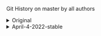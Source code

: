 Git History on master by all authors

<details>

<summary>
 Original

</summary>

Merge pull request #1564 from bgoonz/master
3e3b8baab (HEAD -> master, origin/master, origin/HEAD) by Bryan C Guner <66654881+bgoonz@users.noreply.github.com>, Sat Jan 22 2022 (2 days ago)

Merge pull request #1563 from bgoonz/preview
ec957a352 by Bryan C Guner <66654881+bgoonz@users.noreply.github.com>, Sat Jan 22 2022 (2 days ago)

arrow-functions.md: changed
11c02b629 by Stackbit Code Editor <projects@stackbit.com>, Sat Jan 22 2022 (2 days ago)
1 file changed, 485 insertions(+)

arrow-functions.md: changed
7810402c8 by Stackbit Code Editor <projects@stackbit.com>, Sat Jan 22 2022 (2 days ago)
1 file changed, 1 insertion(+), 1 deletion(-)

arrow-functions.md: changed
88007d5b6 by Stackbit Code Editor <projects@stackbit.com>, Sat Jan 22 2022 (2 days ago)
1 file changed, 1 insertion(+), 1 deletion(-)

arrow-functions.md: changed
c2c171e14 by Stackbit Code Editor <projects@stackbit.com>, Sat Jan 22 2022 (2 days ago)
1 file changed, 1 insertion(+), 1 deletion(-)

arrow_functions.md: changed
c289b78b9 by Stackbit Code Editor <projects@stackbit.com>, Sat Jan 22 2022 (2 days ago)
1 file changed, 482 deletions(-)

arrow_functions.md: changed
c50b15f4c by Stackbit Code Editor <projects@stackbit.com>, Sat Jan 22 2022 (2 days ago)
1 file changed, 33 insertions(+), 33 deletions(-)

arrow_functions.md: changed
53bfee217 by Stackbit Code Editor <projects@stackbit.com>, Sat Jan 22 2022 (2 days ago)
1 file changed, 482 insertions(+)

arrow_functions.md: changed
2ef2eeb91 by Stackbit Code Editor <projects@stackbit.com>, Sat Jan 22 2022 (2 days ago)
1 file changed, 482 deletions(-)

bigo.md: removed
b08a46211 by Stackbit Code Editor <projects@stackbit.com>, Sat Jan 22 2022 (2 days ago)
1 file changed, 99 deletions(-)

big-o.md: changed
e1c693189 by Stackbit Code Editor <projects@stackbit.com>, Sat Jan 22 2022 (2 days ago)
1 file changed, 7 insertions(+)

bigo.md: changed
74350efe3 by Stackbit Code Editor <projects@stackbit.com>, Sat Jan 22 2022 (2 days ago)
1 file changed, 7 deletions(-)

bigo.md: changed
0f1af8c67 by Stackbit Code Editor <projects@stackbit.com>, Sat Jan 22 2022 (2 days ago)
1 file changed, 1 insertion(+), 1 deletion(-)

bigo.md: changed
34dabe28f by Stackbit Code Editor <projects@stackbit.com>, Sat Jan 22 2022 (2 days ago)
1 file changed, 1 insertion(+), 1 deletion(-)

bigo.md: changed
829b8e7fa by Stackbit Code Editor <projects@stackbit.com>, Sat Jan 22 2022 (2 days ago)
1 file changed, 1 insertion(+), 1 deletion(-)

\_animations.scss: removed
9b1cccc77 by Stackbit Code Editor <projects@stackbit.com>, Sat Jan 22 2022 (2 days ago)
1 file changed, 0 insertions(+), 0 deletions(-)

main.yml: changed
95d2e3cfe by Stackbit Code Editor <projects@stackbit.com>, Sat Jan 22 2022 (2 days ago)
1 file changed, 0 insertions(+), 0 deletions(-)

Merge pull request #1562 from bgoonz/master
5da883428 by Bryan C Guner <66654881+bgoonz@users.noreply.github.com>, Sat Jan 22 2022 (2 days ago)

Create main.yml
4e1760df2 by Bryan C Guner <66654881+bgoonz@users.noreply.github.com>, Sat Jan 22 2022 (2 days ago)
1 file changed, 24 insertions(+)

Add files via upload
029dbf868 by Bryan C Guner <66654881+bgoonz@users.noreply.github.com>, Sat Jan 22 2022 (2 days ago)
16 files changed, 3468 insertions(+), 1968 deletions(-)

first-100.md: changed
2b899d31a by Stackbit Code Editor <projects@stackbit.com>, Sat Jan 22 2022 (2 days ago)
1 file changed, 12 insertions(+), 1 deletion(-)

first-100.md: changed
c43e50b20 by Stackbit Code Editor <projects@stackbit.com>, Sat Jan 22 2022 (2 days ago)
1 file changed, 11042 insertions(+)

first-100.md: added
7be93fb72 by Stackbit Code Editor <projects@stackbit.com>, Sat Jan 22 2022 (2 days ago)
1 file changed, 0 insertions(+), 0 deletions(-)

Merge pull request #1561 from bgoonz/master
ffb04efe8 by Bryan C Guner <66654881+bgoonz@users.noreply.github.com>, Sat Jan 22 2022 (2 days ago)

Merge pull request #1560 from bgoonz/preview
68d7afa15 by Bryan C Guner <66654881+bgoonz@users.noreply.github.com>, Sat Jan 22 2022 (2 days ago)

site-metadata.json: Multiple updates: _updated social_links in footer_ updated links in footer \* updated new_window in links
cb64efe0c by Bryan Guner <bryan.guner@gmail.com>, Sat Jan 22 2022 (2 days ago)
1 file changed, 17 insertions(+), 1 deletion(-)

site-metadata.json: updated style in links
02e19f657 by Bryan Guner <bryan.guner@gmail.com>, Sat Jan 22 2022 (2 days ago)
1 file changed, 1 insertion(+), 1 deletion(-)

site-metadata.json: updated url in links
681dc1538 by Bryan Guner <bryan.guner@gmail.com>, Sat Jan 22 2022 (2 days ago)
1 file changed, 1 insertion(+), 1 deletion(-)

site-metadata.json: updated label in links
e71546bfb by Bryan Guner <bryan.guner@gmail.com>, Sat Jan 22 2022 (2 days ago)
1 file changed, 1 insertion(+), 2 deletions(-)

Merge remote-tracking branch 'origin/preview' into preview
d359c6d0c by Stackbit <projects@stackbit.com>, Sat Jan 22 2022 (2 days ago)

sandbox.config.json: removed
62c064142 by Stackbit Code Editor <projects@stackbit.com>, Sat Jan 22 2022 (2 days ago)
1 file changed, 8 deletions(-)

Merge pull request #1559 from bgoonz/master
f3d773a04 by Bryan C Guner <66654881+bgoonz@users.noreply.github.com>, Sat Jan 22 2022 (2 days ago)

Merge pull request #1558 from bgoonz/preview
11c956350 by Bryan C Guner <66654881+bgoonz@users.noreply.github.com>, Sat Jan 22 2022 (2 days ago)

sandbox.config.json: removed
891f7ce02 by Stackbit Code Editor <projects@stackbit.com>, Sat Jan 22 2022 (2 days ago)
1 file changed, 8 deletions(-)

Merge pull request #1557 from bgoonz/master
8d62008a2 by Bryan C Guner <66654881+bgoonz@users.noreply.github.com>, Sat Jan 22 2022 (2 days ago)

Add files via upload
9c92457ca by Bryan C Guner <66654881+bgoonz@users.noreply.github.com>, Sat Jan 22 2022 (2 days ago)
5 files changed, 249 insertions(+), 250 deletions(-)

Merge pull request #1556 from bgoonz/master
154c6ceaa by Bryan C Guner <66654881+bgoonz@users.noreply.github.com>, Fri Jan 21 2022 (3 days ago)

Merge pull request #1555 from bgoonz/preview
3bfe81a4c by Bryan C Guner <66654881+bgoonz@users.noreply.github.com>, Fri Jan 21 2022 (3 days ago)

Merge pull request #1554 from bgoonz/master
135ea39f9 by Bryan C Guner <66654881+bgoonz@users.noreply.github.com>, Fri Jan 21 2022 (3 days ago)

Merge pull request #1553 from bgoonz/preview
950b13c48 by Bryan C Guner <66654881+bgoonz@users.noreply.github.com>, Fri Jan 21 2022 (3 days ago)

Merge pull request #1552 from bgoonz/master
8b44d806b by Bryan C Guner <66654881+bgoonz@users.noreply.github.com>, Fri Jan 21 2022 (3 days ago)

Merge pull request #1551 from bgoonz/preview
1f0ee96a3 by Bryan C Guner <66654881+bgoonz@users.noreply.github.com>, Fri Jan 21 2022 (3 days ago)

Merge pull request #1550 from bgoonz/master
b76470c76 by Bryan C Guner <66654881+bgoonz@users.noreply.github.com>, Fri Jan 21 2022 (3 days ago)

Add files via upload
804fa6a69 by Bryan C Guner <66654881+bgoonz@users.noreply.github.com>, Fri Jan 21 2022 (3 days ago)
6 files changed, 435 insertions(+), 436 deletions(-)

github-profiles.md: added
f9b9eb4f2 by Stackbit Code Editor <projects@stackbit.com>, Fri Jan 21 2022 (3 days ago)
1 file changed, 0 insertions(+), 0 deletions(-)

search.html: added
abd410776 by Stackbit Code Editor <projects@stackbit.com>, Fri Jan 21 2022 (3 days ago)
1 file changed, 0 insertions(+), 0 deletions(-)

links.md: added
a474260ff by Stackbit Code Editor <projects@stackbit.com>, Fri Jan 21 2022 (3 days ago)
1 file changed, 0 insertions(+), 0 deletions(-)

Config.yml: added
7624d55a8 by Stackbit Code Editor <projects@stackbit.com>, Fri Jan 21 2022 (3 days ago)
1 file changed, 0 insertions(+), 0 deletions(-)

Merge pull request #1549 from bgoonz/master
2c8a2cdc2 by Bryan C Guner <66654881+bgoonz@users.noreply.github.com>, Fri Jan 21 2022 (3 days ago)

Merge pull request #1548 from Web-Dev-Collaborative/master
6082b0a8d by Bryan C Guner <66654881+bgoonz@users.noreply.github.com>, Fri Jan 21 2022 (3 days ago)

Merge branch 'bgoonz:master' into master
e94e9f537 by Bryan C Guner <66654881+bgoonz@users.noreply.github.com>, Fri Jan 21 2022 (3 days ago)

Add files via upload
da8918573 by Bryan C Guner <66654881+bgoonz@users.noreply.github.com>, Fri Jan 21 2022 (3 days ago)
18 files changed, 1940 insertions(+), 2348 deletions(-)

Create github-profiles.md
b8ff2ca1e by Bryan C Guner <66654881+bgoonz@users.noreply.github.com>, Fri Jan 21 2022 (3 days ago)
1 file changed, 112 insertions(+)

Merge branch 'master' of <https://github.com/Web-Dev-Collaborative/BGOONZ_BLOG_2.0>
f7771c7cf by Bryan C Guner <66654881+bgoonz@users.noreply.github.com>, Fri Jan 21 2022 (3 days ago)

Merge pull request #2 from bgoonz/master
d586c2ff7 by Bryan C Guner <66654881+bgoonz@users.noreply.github.com>, Fri Jan 21 2022 (3 days ago)

.vscode delete
8689d9f66 by Bryan Guner <bryan.guner@gmail.com>, Fri Jan 21 2022 (3 days ago)
2 files changed, 30 deletions(-)

react-w-api.md: changed
21e5809d9 by Stackbit Code Editor <projects@stackbit.com>, Fri Jan 21 2022 (3 days ago)
1 file changed, 0 insertions(+), 0 deletions(-)

react-w-api.md: added
08e5f8f35 by Bryan Guner <bryan.guner@gmail.com>, Fri Jan 21 2022 (3 days ago)
1 file changed, 20 insertions(+)

Merge pull request #1546 from bgoonz/master
aafbbd0f3 by Bryan C Guner <66654881+bgoonz@users.noreply.github.com>, Fri Jan 21 2022 (3 days ago)

Merge pull request #1545 from bgoonz/preview
737f1f0dd by Bryan C Guner <66654881+bgoonz@users.noreply.github.com>, Fri Jan 21 2022 (3 days ago)

Merge pull request (#1544)
750ed39dd by Bryan C Guner <66654881+bgoonz@users.noreply.github.com>, Fri Jan 21 2022 (3 days ago)

Merge pull request (#1543)
4a840ab25 by Bryan C Guner <66654881+bgoonz@users.noreply.github.com>, Fri Jan 21 2022 (3 days ago)
9 files changed, 94177 insertions(+), 5 deletions(-)

Merge pull request #1539 from bgoonz/preview (#1542)
92ef28c99 by Bryan C Guner <66654881+bgoonz@users.noreply.github.com>, Fri Jan 21 2022 (3 days ago)

Merge pull request #1539 from bgoonz/preview (#1541)
d8ff5c7a4 by Bryan C Guner <66654881+bgoonz@users.noreply.github.com>, Fri Jan 21 2022 (3 days ago)

Merge pull request #1539 from bgoonz/preview (#1540)
5386771e2 by Bryan C Guner <66654881+bgoonz@users.noreply.github.com>, Fri Jan 21 2022 (3 days ago)

Update README.md
ac7d2533b by Bryan C Guner <66654881+bgoonz@users.noreply.github.com>, Fri Jan 21 2022 (3 days ago)
1 file changed, 1 insertion(+), 1 deletion(-)

hi
fe40ae3de by Bryan Guner <bryan.guner@gmail.com>, Fri Jan 21 2022 (3 days ago)

Merge pull request #1539 from bgoonz/preview
2e3e3909d by Bryan C Guner <66654881+bgoonz@users.noreply.github.com>, Fri Jan 21 2022 (3 days ago)

Merge pull request #1538 from bgoonz/master
900223e60 by Bryan C Guner <66654881+bgoonz@users.noreply.github.com>, Fri Jan 21 2022 (3 days ago)

Merge pull request #1537 from bgoonz/preview
abb6a74d0 by Bryan C Guner <66654881+bgoonz@users.noreply.github.com>, Fri Jan 21 2022 (3 days ago)

Merge pull request #1536 from bgoonz/master
7cffeb3f2 by Bryan C Guner <66654881+bgoonz@users.noreply.github.com>, Fri Jan 21 2022 (3 days ago)

-update
d0102a8c5 by Bryan Guner <bryan.guner@gmail.com>, Fri Jan 21 2022 (3 days ago)
2 files changed, 14 insertions(+)

Merge pull request #1535 from bgoonz/preview
ce0449dfa by Bryan C Guner <66654881+bgoonz@users.noreply.github.com>, Fri Jan 21 2022 (3 days ago)

Merge pull request #1534 from bgoonz/master
695be52f5 by Bryan C Guner <66654881+bgoonz@users.noreply.github.com>, Fri Jan 21 2022 (3 days ago)

-update
7bbcdeeee by Bryan Guner <bryan.guner@gmail.com>, Fri Jan 21 2022 (3 days ago)
2 files changed, 1362 insertions(+), 1720 deletions(-)

Merge pull request #1533 from bgoonz/master
4a3ab6008 by Bryan C Guner <66654881+bgoonz@users.noreply.github.com>, Fri Jan 21 2022 (3 days ago)

-update
b91edf344 by Bryan Guner <bryan.guner@gmail.com>, Fri Jan 21 2022 (3 days ago)
1 file changed, 10 insertions(+)

Merge pull request #1532 from bgoonz/master
6ebf0c037 by Bryan C Guner <66654881+bgoonz@users.noreply.github.com>, Fri Jan 21 2022 (3 days ago)

-update
f92a6aa78 by Bryan Guner <bryan.guner@gmail.com>, Fri Jan 21 2022 (3 days ago)
1 file changed, 23 insertions(+)

-update
4f14fb34c by Bryan Guner <bryan.guner@gmail.com>, Fri Jan 21 2022 (3 days ago)
3 files changed, 3204 insertions(+), 1 deletion(-)

Merge pull request #1531 from bgoonz/master
ee3fbff37 by Bryan C Guner <66654881+bgoonz@users.noreply.github.com>, Fri Jan 21 2022 (3 days ago)

-update
4f67fb570 by Bryan Guner <bryan.guner@gmail.com>, Fri Jan 21 2022 (3 days ago)
4 files changed, 70 insertions(+), 3 deletions(-)

Merge pull request #1530 from bgoonz/preview
632df7e7b by Bryan C Guner <66654881+bgoonz@users.noreply.github.com>, Fri Jan 21 2022 (3 days ago)

index.md: updated url in actions
62006835f by Bryan Guner <bryan.guner@gmail.com>, Fri Jan 21 2022 (3 days ago)
1 file changed, 1 insertion(+), 1 deletion(-)

fixup links
39637aa1c by Bryan Guner <bryan.guner@gmail.com>, Fri Jan 21 2022 (3 days ago)
364 files changed, 485 insertions(+), 230424 deletions(-)

hi
c3c681777 by Bryan Guner <bryan.guner@gmail.com>, Fri Jan 21 2022 (3 days ago)
364 files changed, 1209 insertions(+), 1209 deletions(-)

Merge branch 'master' of <https://github.com/bgoonz/BGOONZ_BLOG_2.0>
a41090f64 by Bryan Guner <bryan.guner@gmail.com>, Fri Jan 21 2022 (3 days ago)

main-projects.md: added
e69dee540 by Stackbit Code Editor <projects@stackbit.com>, Fri Jan 21 2022 (3 days ago)
1 file changed, 0 insertions(+), 0 deletions(-)

bash-intro.md: added
5aae32300 by Stackbit Code Editor <projects@stackbit.com>, Fri Jan 21 2022 (3 days ago)
1 file changed, 0 insertions(+), 0 deletions(-)

Merge branch 'preview' of <https://github.com/bgoonz/BGOONZ_BLOG_2.0> into preview
db9888093 by Bryan Guner <bryan.guner@gmail.com>, Fri Jan 21 2022 (3 days ago)

.env: removed
61fde1b41 by Stackbit Code Editor <projects@stackbit.com>, Fri Jan 21 2022 (3 days ago)
1 file changed, 3 deletions(-)

content
6a07de4ec by Bryan Guner <bryan.guner@gmail.com>, Fri Jan 21 2022 (3 days ago)
31 files changed, 182 insertions(+), 344 deletions(-)

install-python-ubuntu.md: added
75efe7a50 by Stackbit Code Editor <projects@stackbit.com>, Fri Jan 21 2022 (3 days ago)
1 file changed, 0 insertions(+), 0 deletions(-)

netlify.md: added
a0f8a1c3e by Stackbit Code Editor <projects@stackbit.com>, Fri Jan 21 2022 (3 days ago)
1 file changed, 0 insertions(+), 0 deletions(-)

github-api.md: added
e292702fc by Stackbit Code Editor <projects@stackbit.com>, Fri Jan 21 2022 (3 days ago)
1 file changed, 0 insertions(+), 0 deletions(-)

content
4fe5f57c7 by Bryan Guner <bryan.guner@gmail.com>, Fri Jan 21 2022 (3 days ago)
9 files changed, 553 insertions(+), 25795 deletions(-)

Merge pull request #1529 from bgoonz/master
8027f4566 by Bryan C Guner <66654881+bgoonz@users.noreply.github.com>, Fri Jan 21 2022 (3 days ago)

algolia.js: changed
c015dc3ef by Stackbit Code Editor <projects@stackbit.com>, Fri Jan 21 2022 (3 days ago)
1 file changed, 10 insertions(+), 3 deletions(-)

algolia.js: changed
924db06e4 by Stackbit Code Editor <projects@stackbit.com>, Fri Jan 21 2022 (3 days ago)
1 file changed, 3 insertions(+)

algolia.js: changed
f1fd6a8ce by Stackbit Code Editor <projects@stackbit.com>, Fri Jan 21 2022 (3 days ago)
1 file changed, 0 insertions(+), 0 deletions(-)

-update
7080a88a0 by Bryan Guner <bryan.guner@gmail.com>, Fri Jan 21 2022 (3 days ago)
1 file changed, 2 insertions(+), 10 deletions(-)

Merge pull request #1528 from bgoonz/preview
985257b6e by Bryan C Guner <66654881+bgoonz@users.noreply.github.com>, Fri Jan 21 2022 (3 days ago)

Merge pull request #1527 from bgoonz/master
2a52a2ca6 by Bryan C Guner <66654881+bgoonz@users.noreply.github.com>, Fri Jan 21 2022 (3 days ago)

Merge pull request #1526 from bgoonz/preview
05c9e4526 by Bryan C Guner <66654881+bgoonz@users.noreply.github.com>, Fri Jan 21 2022 (4 days ago)

index.md: changed
c9828a562 by Stackbit Code Editor <projects@stackbit.com>, Fri Jan 21 2022 (3 days ago)
1 file changed, 1 insertion(+), 1 deletion(-)

index.md: changed
af437989a by Stackbit Code Editor <projects@stackbit.com>, Fri Jan 21 2022 (3 days ago)
1 file changed, 1 insertion(+), 1 deletion(-)

index.md: changed
f228e4fee by Stackbit Code Editor <projects@stackbit.com>, Fri Jan 21 2022 (3 days ago)
1 file changed, 1 insertion(+), 1 deletion(-)

index.md: updated image in sections
7ee860ba3 by Bryan Guner <bryan.guner@gmail.com>, Fri Jan 21 2022 (3 days ago)
1 file changed, 1 deletion(-)

Merge pull request #1525 from bgoonz/master
a76c00b2e by Bryan C Guner <66654881+bgoonz@users.noreply.github.com>, Fri Jan 21 2022 (4 days ago)

-update
c672888f2 by bgoonz <bryan.guner@gmail.con>, Fri Jan 21 2022 (4 days ago)
1 file changed, 0 insertions(+), 0 deletions(-)

-update
495a32440 by bgoonz <bryan.guner@gmail.con>, Fri Jan 21 2022 (4 days ago)
1 file changed, 0 insertions(+), 0 deletions(-)

-update
df08126c0 by bgoonz <bryan.guner@gmail.con>, Fri Jan 21 2022 (4 days ago)
153 files changed, 0 insertions(+), 0 deletions(-)

Merge pull request #1524 from bgoonz/master
258b58731 by Bryan C Guner <66654881+bgoonz@users.noreply.github.com>, Fri Jan 21 2022 (4 days ago)

-update
178d3f57c by bgoonz <bryan.guner@gmail.con>, Fri Jan 21 2022 (4 days ago)
105 files changed, 0 insertions(+), 0 deletions(-)

hi
da9a83f64 by bgoonz <bryan.guner@gmail.con>, Fri Jan 21 2022 (4 days ago)
3 files changed, 0 insertions(+), 0 deletions(-)

hi
9a1e204c8 by bgoonz <bryan.guner@gmail.con>, Fri Jan 21 2022 (4 days ago)
11 files changed, 0 insertions(+), 0 deletions(-)

-update
36526b1df by bgoonz <bryan.guner@gmail.con>, Fri Jan 21 2022 (4 days ago)
273 files changed, 0 insertions(+), 0 deletions(-)

Merge remote-tracking branch 'origin/preview'
53ff75e91 by Stackbit <projects@stackbit.com>, Fri Jan 21 2022 (4 days ago)

Merge pull request #1523 from bgoonz/master
c77d8e563 by Bryan C Guner <66654881+bgoonz@users.noreply.github.com>, Fri Jan 21 2022 (4 days ago)

Merge pull request #1522 from bgoonz/STABLE_BACKUP_SSG
86a10f166 by Bryan C Guner <66654881+bgoonz@users.noreply.github.com>, Fri Jan 21 2022 (4 days ago)

Merge pull request #1517 from bgoonz/preview
1ce282a85 by Bryan C Guner <66654881+bgoonz@users.noreply.github.com>, Fri Jan 21 2022 (4 days ago)

webscrape.jpeg: added
2b528b7a8 by Stackbit Code Editor <projects@stackbit.com>, Fri Jan 21 2022 (4 days ago)
1 file changed, 0 insertions(+), 0 deletions(-)

web-scraping.md: updated thumb_image_alt
e2e08560d by Bryan Guner <bryan.guner@gmail.com>, Fri Jan 21 2022 (4 days ago)
1 file changed, 1 insertion(+)

web-scraping.md: updated thumb_image
39794bb04 by Bryan Guner <bryan.guner@gmail.com>, Fri Jan 21 2022 (4 days ago)
1 file changed, 26 insertions(+), 26 deletions(-)

webscrape.jpeg: added
bd4018daf by Bryan Guner <bryan.guner@gmail.com>, Fri Jan 21 2022 (4 days ago)
1 file changed, 0 insertions(+), 0 deletions(-)

Merge pull request #1520 from bgoonz/master
f7b094110 by Bryan C Guner <66654881+bgoonz@users.noreply.github.com>, Fri Jan 21 2022 (4 days ago)

Merge pull request #1519 from bgoonz/preview
6d747f1a9 by Bryan C Guner <66654881+bgoonz@users.noreply.github.com>, Fri Jan 21 2022 (4 days ago)

js-closure.md: updated thumb_image_alt
b10d162f1 by Bryan Guner <bryan.guner@gmail.com>, Fri Jan 21 2022 (4 days ago)
1 file changed, 1 insertion(+), 1 deletion(-)

my-blog.png: added
5e120b5fc by Stackbit Code Editor <projects@stackbit.com>, Fri Jan 21 2022 (4 days ago)
1 file changed, 0 insertions(+), 0 deletions(-)

index.md: updated value in extra
759bfa19b by Bryan Guner <bryan.guner@gmail.com>, Fri Jan 21 2022 (4 days ago)
1 file changed, 27 insertions(+), 27 deletions(-)

my-blog.png: added
ff822272a by Bryan Guner <bryan.guner@gmail.com>, Fri Jan 21 2022 (4 days ago)
1 file changed, 0 insertions(+), 0 deletions(-)

Merge pull request #1518 from bgoonz/master
d1501732b by Bryan C Guner <66654881+bgoonz@users.noreply.github.com>, Fri Jan 21 2022 (4 days ago)

Merge remote-tracking branch 'origin/preview'
005b32bde by Stackbit <projects@stackbit.com>, Fri Jan 21 2022 (4 days ago)

index.md: updated date
9e4db081f by Bryan Guner <bryan.guner@gmail.com>, Fri Jan 21 2022 (4 days ago)
1 file changed, 1 insertion(+)

chrome_z7gswAaLMg.png: added
686032657 by Stackbit Code Editor <projects@stackbit.com>, Fri Jan 21 2022 (4 days ago)
1 file changed, 0 insertions(+), 0 deletions(-)

index.md: updated thumb_img
0163d7e26 by Bryan Guner <bryan.guner@gmail.com>, Fri Jan 21 2022 (4 days ago)
1 file changed, 19 insertions(+), 18 deletions(-)

chrome_z7gswAaLMg.png: added
9a1df098c by Bryan Guner <bryan.guner@gmail.com>, Fri Jan 21 2022 (4 days ago)
1 file changed, 0 insertions(+), 0 deletions(-)

-update
1c1c4b559 by bgoonz <bryan.guner@gmail.con>, Fri Jan 21 2022 (4 days ago)
1 file changed, 16 insertions(+), 149 deletions(-)

index.md: updated date
3a2dde933 by Bryan Guner <bryan.guner@gmail.com>, Fri Jan 21 2022 (4 days ago)
1 file changed, 1 insertion(+)

docs-d74e2940.png: added
9264409c7 by Stackbit Code Editor <projects@stackbit.com>, Fri Jan 21 2022 (4 days ago)
1 file changed, 0 insertions(+), 0 deletions(-)

index.md: updated thumb_img
0beda41f1 by Bryan Guner <bryan.guner@gmail.com>, Fri Jan 21 2022 (4 days ago)
1 file changed, 22 insertions(+), 21 deletions(-)

docs-d74e2940.png: added
bc041ac74 by Bryan Guner <bryan.guner@gmail.com>, Fri Jan 21 2022 (4 days ago)
1 file changed, 0 insertions(+), 0 deletions(-)

stackbit.yaml: updated by Schema Editor
5e0d3f2b9 by Bryan Guner <bryan.guner@gmail.com>, Fri Jan 21 2022 (4 days ago)
1 file changed, 2 insertions(+)

stackbit.yaml: updated by Schema Editor
ebe7df3b9 by Bryan Guner <bryan.guner@gmail.com>, Fri Jan 21 2022 (4 days ago)
1 file changed, 1 insertion(+), 1 deletion(-)

stackbit.yaml: updated by Schema Editor
4e398b54c by Bryan Guner <bryan.guner@gmail.com>, Fri Jan 21 2022 (4 days ago)
1 file changed, 147 insertions(+), 17 deletions(-)

site-metadata.json: updated links in footer
4324a50f2 by Bryan Guner <bryan.guner@gmail.com>, Fri Jan 21 2022 (4 days ago)
1 file changed, 8 insertions(+)

Merge pull request #1516 from bgoonz/master
254801041 by Bryan C Guner <66654881+bgoonz@users.noreply.github.com>, Fri Jan 21 2022 (4 days ago)

-update
7f3a21cd2 by bgoonz <bryan.guner@gmail.con>, Fri Jan 21 2022 (4 days ago)
1 file changed, 3 insertions(+)

Merge pull request #1515 from bgoonz/master
5a5db5115 by Bryan C Guner <66654881+bgoonz@users.noreply.github.com>, Fri Jan 21 2022 (4 days ago)

-update
6f2f05c42 by bgoonz <bryan.guner@gmail.con>, Fri Jan 21 2022 (4 days ago)
1 file changed, 2 insertions(+)

admin: added
b94abf26f by Stackbit Code Editor <projects@stackbit.com>, Fri Jan 21 2022 (4 days ago)
2 files changed, 0 insertions(+), 0 deletions(-)

Merge pull request #1514 from bgoonz/master
82c67d753 by Bryan C Guner <66654881+bgoonz@users.noreply.github.com>, Fri Jan 21 2022 (4 days ago)

-update
cb61e53c2 by bgoonz <bryan.guner@gmail.con>, Fri Jan 21 2022 (4 days ago)
25 files changed, 147 insertions(+), 231 deletions(-)

\_header.scss: changed
7420113fa by Stackbit Code Editor <projects@stackbit.com>, Fri Jan 21 2022 (4 days ago)
1 file changed, 1 insertion(+), 1 deletion(-)

\_header.scss: changed
052e90ccd by Stackbit Code Editor <projects@stackbit.com>, Fri Jan 21 2022 (4 days ago)
1 file changed, 1 insertion(+), 1 deletion(-)

\_header.scss: changed
114b9759a by Stackbit Code Editor <projects@stackbit.com>, Fri Jan 21 2022 (4 days ago)
1 file changed, 3 insertions(+), 1 deletion(-)

\_header.scss: changed
681bec603 by Stackbit Code Editor <projects@stackbit.com>, Fri Jan 21 2022 (4 days ago)
1 file changed, 1 insertion(+)

\_header.scss: changed
209b2bc6d by Stackbit Code Editor <projects@stackbit.com>, Fri Jan 21 2022 (4 days ago)
1 file changed, 1 insertion(+), 1 deletion(-)

\_header.scss: changed
367f6f6f8 by Stackbit Code Editor <projects@stackbit.com>, Fri Jan 21 2022 (4 days ago)
1 file changed, 1 insertion(+), 1 deletion(-)

\_header.scss: changed
a7c5581fc by Stackbit Code Editor <projects@stackbit.com>, Fri Jan 21 2022 (4 days ago)
1 file changed, 1 insertion(+), 1 deletion(-)

\_header.scss: changed
62f0400ca by Stackbit Code Editor <projects@stackbit.com>, Fri Jan 21 2022 (4 days ago)
1 file changed, 1 insertion(+), 1 deletion(-)

\_docs.scss: changed
a7c2fbc5e by Stackbit Code Editor <projects@stackbit.com>, Fri Jan 21 2022 (4 days ago)
1 file changed, 5 insertions(+), 5 deletions(-)

Merge pull request #1513 from bgoonz/master
8843a7487 by Bryan C Guner <66654881+bgoonz@users.noreply.github.com>, Fri Jan 21 2022 (4 days ago)

Merge pull request #1512 from bgoonz/preview
db1417158 by Bryan C Guner <66654881+bgoonz@users.noreply.github.com>, Fri Jan 21 2022 (4 days ago)

Merge pull request #1511 from bgoonz/master
5490ea4c1 by Bryan C Guner <66654881+bgoonz@users.noreply.github.com>, Fri Jan 21 2022 (4 days ago)

-update
b71aeaab9 by bgoonz <bryan.guner@gmail.con>, Fri Jan 21 2022 (4 days ago)
1 file changed, 13 insertions(+)

site-metadata.json: updated subnav_links in nav_links
9907b6ce1 by Bryan Guner <bryan.guner@gmail.com>, Fri Jan 21 2022 (4 days ago)
1 file changed, 8 insertions(+), 2 deletions(-)

jamstack.md: changed
eb3255e8f by Stackbit Code Editor <projects@stackbit.com>, Fri Jan 21 2022 (4 days ago)
1 file changed, 0 insertions(+), 0 deletions(-)

jamstack.md: added
1fa357f64 by Bryan Guner <bryan.guner@gmail.com>, Fri Jan 21 2022 (4 days ago)
1 file changed, 20 insertions(+)

index.md: Multiple updates: _updated actions in grid_items_ updated type in actions _updated label in actions_ updated url in actions \* updated style in actions
39539d581 by Bryan Guner <bryan.guner@gmail.com>, Fri Jan 21 2022 (4 days ago)
1 file changed, 6 deletions(-)

Merge pull request #1510 from bgoonz/master
3b630f253 by Bryan C Guner <66654881+bgoonz@users.noreply.github.com>, Fri Jan 21 2022 (4 days ago)

Merge remote-tracking branch 'origin/preview'
f0f496e18 by Stackbit <projects@stackbit.com>, Fri Jan 21 2022 (4 days ago)

index.md: added
da4f2866b by Stackbit Code Editor <projects@stackbit.com>, Fri Jan 21 2022 (4 days ago)
1 file changed, 0 insertions(+), 0 deletions(-)

Merge pull request #1509 from bgoonz/master
8ba2dd7e6 by Bryan C Guner <66654881+bgoonz@users.noreply.github.com>, Fri Jan 21 2022 (4 days ago)

-update
451c2987b by bgoonz <bryan.guner@gmail.con>, Fri Jan 21 2022 (4 days ago)
2 files changed, 131 insertions(+), 23 deletions(-)

scrap.css: added
1424c2bd8 by Stackbit Code Editor <projects@stackbit.com>, Fri Jan 21 2022 (4 days ago)
1 file changed, 0 insertions(+), 0 deletions(-)

Merge pull request #1508 from bgoonz/master
0eb27b604 by Bryan C Guner <66654881+bgoonz@users.noreply.github.com>, Fri Jan 21 2022 (4 days ago)

Merge pull request #1507 from bgoonz/preview
480c2c510 by Bryan C Guner <66654881+bgoonz@users.noreply.github.com>, Fri Jan 21 2022 (4 days ago)

blm.js: changed
fe05faf98 by Stackbit Code Editor <projects@stackbit.com>, Fri Jan 21 2022 (4 days ago)
1 file changed, 0 insertions(+), 0 deletions(-)

Merge pull request #1506 from bgoonz/master
b19dd369c by Bryan C Guner <66654881+bgoonz@users.noreply.github.com>, Fri Jan 21 2022 (4 days ago)

-update
9436c85bf by bgoonz <bryan.guner@gmail.con>, Fri Jan 21 2022 (4 days ago)
1 file changed, 4 insertions(+), 2 deletions(-)

-update
066e9ddae by bgoonz <bryan.guner@gmail.con>, Fri Jan 21 2022 (4 days ago)
2 files changed, 58 insertions(+), 7 deletions(-)

Merge pull request #1505 from bgoonz/preview
0e391239b by Bryan C Guner <66654881+bgoonz@users.noreply.github.com>, Fri Jan 21 2022 (4 days ago)

Merge pull request #1504 from bgoonz/master
1c52e511d by Bryan C Guner <66654881+bgoonz@users.noreply.github.com>, Fri Jan 21 2022 (4 days ago)

-update
9b030294b by bgoonz <bryan.guner@gmail.con>, Fri Jan 21 2022 (4 days ago)
1 file changed, 6 insertions(+), 1 deletion(-)

-update
9a3ca8a33 by bgoonz <bryan.guner@gmail.con>, Fri Jan 21 2022 (4 days ago)
7 files changed, 6630 insertions(+), 4415 deletions(-)

Merge pull request #1503 from bgoonz/master
c173dcda4 by Bryan C Guner <66654881+bgoonz@users.noreply.github.com>, Fri Jan 21 2022 (4 days ago)

Merge pull request #1502 from bgoonz/preview
1c4cfc20e by Bryan C Guner <66654881+bgoonz@users.noreply.github.com>, Fri Jan 21 2022 (4 days ago)

Merge pull request #1501 from bgoonz/master
4c514f6fb by Bryan C Guner <66654881+bgoonz@users.noreply.github.com>, Fri Jan 21 2022 (4 days ago)

Update README.md
578b72893 by Bryan C Guner <66654881+bgoonz@users.noreply.github.com>, Fri Jan 21 2022 (4 days ago)
1 file changed, 3 insertions(+)

Add files via upload
c2c8f3268 by Bryan C Guner <66654881+bgoonz@users.noreply.github.com>, Fri Jan 21 2022 (4 days ago)
1 file changed, 0 insertions(+), 0 deletions(-)

Merge pull request #1500 from bgoonz/master
fb636b8a4 by Bryan C Guner <66654881+bgoonz@users.noreply.github.com>, Thu Jan 20 2022 (4 days ago)

Merge pull request #1499 from bgoonz/preview
394063d66 by Bryan C Guner <66654881+bgoonz@users.noreply.github.com>, Thu Jan 20 2022 (4 days ago)

Update stackbit.yml
22db8f981 by Bryan C Guner <66654881+bgoonz@users.noreply.github.com>, Thu Jan 20 2022 (4 days ago)
1 file changed, 556 insertions(+), 558 deletions(-)

Update stackbit.yml
28506ea4d by Bryan C Guner <66654881+bgoonz@users.noreply.github.com>, Thu Jan 20 2022 (4 days ago)
1 file changed, 556 insertions(+), 556 deletions(-)

hi
35c84e152 by Bryan C Guner <66654881+bgoonz@users.noreply.github.com>, Thu Jan 20 2022 (4 days ago)
1 file changed, 1 insertion(+)

Update stackbit.yml
1d87d5da3 by Bryan C Guner <66654881+bgoonz@users.noreply.github.com>, Thu Jan 20 2022 (4 days ago)
1 file changed, 2 deletions(-)

hi
b70db7d10 by Bryan Guner <bryan.guner@gmail.com>, Thu Jan 20 2022 (4 days ago)
17 files changed, 0 insertions(+), 0 deletions(-)

update
d81fa9fc7 by Bryan Guner <bryan.guner@gmail.com>, Thu Jan 20 2022 (4 days ago)
66 files changed, 0 insertions(+), 0 deletions(-)

css-positioning.md: updated markdown_content
f1813f461 by Bryan Guner <bryan.guner@gmail.com>, Mon Jan 17 2022 (7 days ago)
1 file changed, 44 insertions(+), 6 deletions(-)

009.\_Palindrome_Number.md: changed
4b29b81c6 by Stackbit Code Editor <projects@stackbit.com>, Mon Jan 17 2022 (7 days ago)
1 file changed, 1 insertion(+), 1 deletion(-)

008._String_to_Integer_(atoi).md: changed
af48a139c by Stackbit Code Editor <projects@stackbit.com>, Mon Jan 17 2022 (7 days ago)
1 file changed, 1 insertion(+), 1 deletion(-)

Merge pull request #1497 from bgoonz/master
8c1d10275 by Bryan C Guner <66654881+bgoonz@users.noreply.github.com>, Mon Jan 17 2022 (7 days ago)

Update README.md
a63aef5c6 by Bryan C Guner <66654881+bgoonz@users.noreply.github.com>, Mon Jan 17 2022 (7 days ago)
1 file changed, 4 insertions(+)

Merge pull request #1496 from bgoonz/preview
bbe3178e7 by Bryan C Guner <66654881+bgoonz@users.noreply.github.com>, Mon Jan 17 2022 (7 days ago)

004.\_Median_of_Two_Sorted_Arrays.md: changed
1277dcb92 by Stackbit Code Editor <projects@stackbit.com>, Mon Jan 17 2022 (7 days ago)
1 file changed, 1 insertion(+), 1 deletion(-)

admin: added
1f8c7d5ba by Stackbit Code Editor <projects@stackbit.com>, Mon Jan 17 2022 (7 days ago)
2 files changed, 13 insertions(+)

admin: removed
b79272168 by Stackbit Code Editor <projects@stackbit.com>, Mon Jan 17 2022 (7 days ago)
2 files changed, 13 deletions(-)

Merge pull request #1495 from bgoonz/master
bc8b66846 by Bryan C Guner <66654881+bgoonz@users.noreply.github.com>, Mon Jan 17 2022 (7 days ago)

Merge pull request #1494 from bgoonz/preview
2079b49a4 by Bryan C Guner <66654881+bgoonz@users.noreply.github.com>, Mon Jan 17 2022 (7 days ago)

js-closure.md: updated title
b9dda6e0c by Bryan Guner <bryan.guner@gmail.com>, Mon Jan 17 2022 (7 days ago)
1 file changed, 1 insertion(+), 1 deletion(-)

js-closure.md: updated title
11b951f2e by Bryan Guner <bryan.guner@gmail.com>, Mon Jan 17 2022 (7 days ago)
1 file changed, 1 insertion(+), 1 deletion(-)

admin: added
fdf9ddbde by Stackbit Code Editor <projects@stackbit.com>, Mon Jan 17 2022 (7 days ago)
2 files changed, 0 insertions(+), 0 deletions(-)

ads.txt: added
0875bbc1b by Stackbit Code Editor <projects@stackbit.com>, Mon Jan 17 2022 (7 days ago)
1 file changed, 0 insertions(+), 0 deletions(-)

config.yml: added
6259ff736 by Stackbit Code Editor <projects@stackbit.com>, Mon Jan 17 2022 (7 days ago)
1 file changed, 0 insertions(+), 0 deletions(-)

Merge pull request #1493 from bgoonz/master
0308376fd by Bryan C Guner <66654881+bgoonz@users.noreply.github.com>, Mon Jan 17 2022 (7 days ago)

hi
df3bcebb7 by bgoonz <bryan.guner@gmail.con>, Mon Jan 17 2022 (7 days ago)
1 file changed, 40 insertions(+)

hi
36d072c12 by bgoonz <bryan.guner@gmail.con>, Mon Jan 17 2022 (7 days ago)
4 files changed, 320 insertions(+), 1102 deletions(-)

js-closure.md: added
e0dac0c66 by Bryan Guner <bryan.guner@gmail.com>, Mon Jan 17 2022 (7 days ago)
1 file changed, 22 insertions(+)

Merge remote-tracking branch 'local-editor/preview' into preview
ba6458250 by Stackbit <projects@stackbit.com>, Mon Jan 17 2022 (7 days ago)

web-development-abstract.jpg: added
5111ea123 by Stackbit Code Editor <projects@stackbit.com>, Mon Jan 17 2022 (7 days ago)
1 file changed, 0 insertions(+), 0 deletions(-)

Merge remote-tracking branch 'local-editor/preview' into preview
a49c6611c by Stackbit <projects@stackbit.com>, Mon Jan 17 2022 (7 days ago)

web-development-abstract.jpg: added
515dca01b by Stackbit Code Editor <projects@stackbit.com>, Mon Jan 17 2022 (7 days ago)
1 file changed, 0 insertions(+), 0 deletions(-)

300-react-questions.md: updated thumb_image
479e24ced by Bryan Guner <bryan.guner@gmail.com>, Mon Jan 17 2022 (7 days ago)
1 file changed, 1 insertion(+), 1 deletion(-)

web-development-abstract.jpg: added
005e4e4c1 by Bryan Guner <bryan.guner@gmail.com>, Mon Jan 17 2022 (7 days ago)
1 file changed, 0 insertions(+), 0 deletions(-)

300-react-questions.md: updated date
5b46b4e5e by Bryan Guner <bryan.guner@gmail.com>, Mon Jan 17 2022 (7 days ago)
1 file changed, 1 insertion(+), 1 deletion(-)

300-react-questions.md: updated subtitle
d5417d88e by Bryan Guner <bryan.guner@gmail.com>, Mon Jan 17 2022 (7 days ago)
1 file changed, 1 insertion(+), 1 deletion(-)

300-react-questions.md: updated title
da576774a by Bryan Guner <bryan.guner@gmail.com>, Mon Jan 17 2022 (7 days ago)
1 file changed, 1 insertion(+), 1 deletion(-)

css: added
5fa922c33 by Stackbit Code Editor <projects@stackbit.com>, Mon Jan 17 2022 (7 days ago)
1 file changed, 0 insertions(+), 0 deletions(-)

css-positioning.md: added
7b5ab9014 by Bryan Guner <bryan.guner@gmail.com>, Mon Jan 17 2022 (7 days ago)
1 file changed, 20 insertions(+)

Merge pull request #1492 from bgoonz/master
27ffa783b by Bryan C Guner <66654881+bgoonz@users.noreply.github.com>, Mon Jan 17 2022 (7 days ago)

Merge pull request #1491 from bgoonz/preview
ecfc2f633 by Bryan C Guner <66654881+bgoonz@users.noreply.github.com>, Mon Jan 17 2022 (7 days ago)

Merge pull request #1490 from bgoonz/master
6e7ae172d by Bryan C Guner <66654881+bgoonz@users.noreply.github.com>, Mon Jan 17 2022 (7 days ago)

Merge pull request #1489 from Web-Dev-Collaborative/master
38e133f33 by Bryan C Guner <66654881+bgoonz@users.noreply.github.com>, Mon Jan 17 2022 (7 days ago)

Delete .vscode directory
173eac403 by Bryan C Guner <66654881+bgoonz@users.noreply.github.com>, Fri Jan 21 2022 (3 days ago)
1 file changed, 22 deletions(-)

hi
9d8a324bc by Bryan C Guner <66654881+bgoonz@users.noreply.github.com>, Fri Jan 21 2022 (3 days ago)
4 files changed, 392 insertions(+), 431 deletions(-)

-update
0bd414b5d by Bryan C Guner <66654881+bgoonz@users.noreply.github.com>, Fri Jan 21 2022 (3 days ago)
1 file changed, 14 insertions(+), 1 deletion(-)

hi
b68798a11 by Bryan C Guner <66654881+bgoonz@users.noreply.github.com>, Fri Jan 21 2022 (3 days ago)
1 file changed, 13 insertions(+), 26 deletions(-)

Create Config.yml
d4a7adffa by Bryan C Guner <66654881+bgoonz@users.noreply.github.com>, Mon Jan 17 2022 (7 days ago)
1 file changed, 1 insertion(+)

Merge branch 'bgoonz:master' into master
7be2a0e90 by Bryan C Guner <66654881+bgoonz@users.noreply.github.com>, Mon Jan 17 2022 (7 days ago)

hi
4172ce972 by bgoonz <bryan.guner@gmail.con>, Mon Jan 17 2022 (7 days ago)
2 files changed, 25074 insertions(+), 27 deletions(-)

Merge branch 'master' of <https://github.com/bgoonz/BGOONZ_BLOG_2.0>
937e49815 by Bryan Guner <bryan.guner@gmail.com>, Mon Jan 17 2022 (7 days ago)

Merge remote-tracking branch 'origin/preview'
93d277a41 by Stackbit <projects@stackbit.com>, Sun Jan 16 2022 (8 days ago)

Merge branch 'preview' of <https://github.com/bgoonz/BGOONZ_BLOG_2.0>
13e53a3bc by Bryan Guner <bryan.guner@gmail.com>, Mon Jan 17 2022 (7 days ago)

scrap.md: changed
f5f48af6f by Stackbit Code Editor <projects@stackbit.com>, Sun Jan 16 2022 (8 days ago)
1 file changed, 110 deletions(-)

hi
8a5c10ef5 by Bryan Guner <bryan.guner@gmail.com>, Sun Jan 16 2022 (8 days ago)
1 file changed, 5 insertions(+), 5 deletions(-)

youtube.md: changed
74088b7f1 by Stackbit Code Editor <projects@stackbit.com>, Sun Jan 16 2022 (8 days ago)
1 file changed, 3 insertions(+)

youtube.md: changed
75baae36f by Stackbit Code Editor <projects@stackbit.com>, Sun Jan 16 2022 (8 days ago)
1 file changed, 1 insertion(+), 3 deletions(-)

intrests.md: removed
1b4173060 by Stackbit Code Editor <projects@stackbit.com>, Sun Jan 16 2022 (8 days ago)
1 file changed, 18 deletions(-)

youtube.md: added
03b9f9d7e by Stackbit Code Editor <projects@stackbit.com>, Sun Jan 16 2022 (8 days ago)
1 file changed, 18 insertions(+)

index.md: changed
da89379c1 by Stackbit Code Editor <projects@stackbit.com>, Sun Jan 16 2022 (8 days ago)
1 file changed, 2 insertions(+)

index.md: changed
4d01aa090 by Stackbit Code Editor <projects@stackbit.com>, Sun Jan 16 2022 (8 days ago)
1 file changed, 1 insertion(+), 1 deletion(-)

index.md: changed
3fb56d2cf by Stackbit Code Editor <projects@stackbit.com>, Sun Jan 16 2022 (8 days ago)
1 file changed, 11 insertions(+)

\_general.scss: changed
7a292fb9d by Stackbit Code Editor <projects@stackbit.com>, Sun Jan 16 2022 (8 days ago)
1 file changed, 20 deletions(-)

CtaButtons.js: changed
68c69fe6d by Stackbit Code Editor <projects@stackbit.com>, Sun Jan 16 2022 (8 days ago)
1 file changed, 0 insertions(+), 0 deletions(-)

Submenu.js: changed
f52915380 by Stackbit Code Editor <projects@stackbit.com>, Sun Jan 16 2022 (8 days ago)
1 file changed, 10 insertions(+), 16 deletions(-)

Layout.js: changed
d1c6ff0e1 by Stackbit Code Editor <projects@stackbit.com>, Sun Jan 16 2022 (8 days ago)
1 file changed, 27 insertions(+), 35 deletions(-)

DocsSubmenu.js: changed
818f795b2 by Stackbit Code Editor <projects@stackbit.com>, Sun Jan 16 2022 (8 days ago)
1 file changed, 6 insertions(+), 11 deletions(-)

DocsMenu.js: changed
58f0bd613 by Stackbit Code Editor <projects@stackbit.com>, Sun Jan 16 2022 (8 days ago)
1 file changed, 28 insertions(+), 49 deletions(-)

SectionDocs.js: changed
7a87de11e by Stackbit Code Editor <projects@stackbit.com>, Sun Jan 16 2022 (8 days ago)
1 file changed, 36 insertions(+), 46 deletions(-)

SectionContent.js: changed
ff6dbd4b7 by Stackbit Code Editor <projects@stackbit.com>, Sun Jan 16 2022 (8 days ago)
1 file changed, 25 insertions(+), 25 deletions(-)

300-react-questions.md: updated thumb_image_alt
2dd985ebb by Bryan Guner <bryan.guner@gmail.com>, Sun Jan 16 2022 (8 days ago)
1 file changed, 1 insertion(+), 1 deletion(-)

Merge remote-tracking branch 'local-editor/preview' into preview
847212ac6 by Stackbit <projects@stackbit.com>, Sun Jan 16 2022 (8 days ago)

Merge remote-tracking branch 'origin/preview' into preview
df3d0f2bf by Stackbit <projects@stackbit.com>, Sun Jan 16 2022 (8 days ago)

favicon-750d4390.png: added
b61cb4f7a by Stackbit Code Editor <projects@stackbit.com>, Sun Jan 16 2022 (8 days ago)
1 file changed, 0 insertions(+), 0 deletions(-)

300-react-questions.md: updated subtitle
c6ed0d8e5 by Bryan Guner <bryan.guner@gmail.com>, Sun Jan 16 2022 (8 days ago)
1 file changed, 1 insertion(+), 1 deletion(-)

favicon-750d4390.png: added
fa07e87f4 by Stackbit Code Editor <projects@stackbit.com>, Sun Jan 16 2022 (8 days ago)
1 file changed, 0 insertions(+), 0 deletions(-)

300-react-questions.md: updated date
53a415ebc by Bryan Guner <bryan.guner@gmail.com>, Sun Jan 16 2022 (8 days ago)
1 file changed, 5 insertions(+), 15 deletions(-)

site-metadata.json: updated favicon
3c4463590 by Bryan Guner <bryan.guner@gmail.com>, Sun Jan 16 2022 (8 days ago)
1 file changed, 55 insertions(+), 36 deletions(-)

favicon-750d4390.png: added
0c7364e2c by Bryan Guner <bryan.guner@gmail.com>, Sun Jan 16 2022 (8 days ago)
1 file changed, 0 insertions(+), 0 deletions(-)

\_posts.scss: changed
59dd9d7cd by Stackbit Code Editor <projects@stackbit.com>, Sun Jan 16 2022 (8 days ago)
1 file changed, 3 insertions(+), 9 deletions(-)

\_sections.scss: changed
317326a36 by Stackbit Code Editor <projects@stackbit.com>, Sun Jan 16 2022 (8 days ago)
1 file changed, 3 insertions(+), 3 deletions(-)

\_tables.scss: changed
8ec48fdf5 by Stackbit Code Editor <projects@stackbit.com>, Sun Jan 16 2022 (8 days ago)
1 file changed, 0 insertions(+), 0 deletions(-)

\_structure.scss: changed
cfd94136d by Stackbit Code Editor <projects@stackbit.com>, Sun Jan 16 2022 (8 days ago)
1 file changed, 1 insertion(+), 1 deletion(-)

\_reset.scss: changed
b5b576f29 by Stackbit Code Editor <projects@stackbit.com>, Sun Jan 16 2022 (8 days ago)
1 file changed, 0 insertions(+), 0 deletions(-)

\_prism.scss: changed
1fa5fa3c6 by Stackbit Code Editor <projects@stackbit.com>, Sun Jan 16 2022 (8 days ago)
1 file changed, 14 insertions(+), 13 deletions(-)

\_structure.scss: changed
d5fd47add by Stackbit Code Editor <projects@stackbit.com>, Sun Jan 16 2022 (8 days ago)
1 file changed, 1 insertion(+), 1 deletion(-)

\_palettes.scss: changed
a8b22ada9 by Stackbit Code Editor <projects@stackbit.com>, Sun Jan 16 2022 (8 days ago)
1 file changed, 9 insertions(+), 9 deletions(-)

\_variables.scss: changed
1b505b882 by Stackbit Code Editor <projects@stackbit.com>, Sun Jan 16 2022 (8 days ago)
1 file changed, 28 insertions(+), 28 deletions(-)

\_tables.scss: changed
ce979f5de by Stackbit Code Editor <projects@stackbit.com>, Sun Jan 16 2022 (8 days ago)
1 file changed, 0 insertions(+), 0 deletions(-)

\_structure.scss: changed
8de1d3e00 by Stackbit Code Editor <projects@stackbit.com>, Sun Jan 16 2022 (8 days ago)
1 file changed, 1 insertion(+), 1 deletion(-)

\_reset.scss: changed
954c17bbb by Stackbit Code Editor <projects@stackbit.com>, Sun Jan 16 2022 (8 days ago)
1 file changed, 0 insertions(+), 0 deletions(-)

\_prism.scss: changed
545423c4c by Stackbit Code Editor <projects@stackbit.com>, Sun Jan 16 2022 (8 days ago)
1 file changed, 13 insertions(+), 14 deletions(-)

\_palettes.scss: changed
e2bfa692f by Stackbit Code Editor <projects@stackbit.com>, Sun Jan 16 2022 (8 days ago)
1 file changed, 9 insertions(+), 9 deletions(-)

Merge pull request #1487 from bgoonz/master
4a3b2dd7a by Bryan C Guner <66654881+bgoonz@users.noreply.github.com>, Sun Jan 16 2022 (8 days ago)

Update \_general.scss
ba570ce2c by Bryan C Guner <66654881+bgoonz@users.noreply.github.com>, Sun Jan 16 2022 (8 days ago)
1 file changed, 1 insertion(+), 199 deletions(-)

Merge pull request #1486 from bgoonz/master
6fa0fcc37 by Bryan C Guner <66654881+bgoonz@users.noreply.github.com>, Sun Jan 16 2022 (8 days ago)

Merge pull request #1485 from bgoonz/preview
0b5e90828 by Bryan C Guner <66654881+bgoonz@users.noreply.github.com>, Sun Jan 16 2022 (8 days ago)

Merge pull request #1484 from bgoonz/master
498f7e46c by Bryan C Guner <66654881+bgoonz@users.noreply.github.com>, Sun Jan 16 2022 (8 days ago)

Update index.md
510181cec by Bryan C Guner <66654881+bgoonz@users.noreply.github.com>, Sun Jan 16 2022 (8 days ago)
1 file changed, 345 deletions(-)

Merge pull request #1483 from bgoonz/master
08917130c by Bryan C Guner <66654881+bgoonz@users.noreply.github.com>, Sun Jan 16 2022 (8 days ago)

Merge pull request #1482 from bgoonz/preview
3b65a6345 by Bryan C Guner <66654881+bgoonz@users.noreply.github.com>, Sun Jan 16 2022 (8 days ago)

Merge pull request #1481 from bgoonz/master
df61d6f27 by Bryan C Guner <66654881+bgoonz@users.noreply.github.com>, Sun Jan 16 2022 (8 days ago)

Update index.md
b7820c83e by Bryan C Guner <66654881+bgoonz@users.noreply.github.com>, Sun Jan 16 2022 (8 days ago)
1 file changed, 339 insertions(+)

Merge pull request #1480 from bgoonz/master
ea450cebf by Bryan C Guner <66654881+bgoonz@users.noreply.github.com>, Sun Jan 16 2022 (8 days ago)

Update react-patterns-by-usecase.md
fcfcf06bf by Bryan C Guner <66654881+bgoonz@users.noreply.github.com>, Sun Jan 16 2022 (8 days ago)
1 file changed, 20 insertions(+), 1 deletion(-)

Update react-patterns-by-usecase.md
2d6de8e71 by Bryan C Guner <66654881+bgoonz@users.noreply.github.com>, Sun Jan 16 2022 (8 days ago)
1 file changed, 20 insertions(+), 1 deletion(-)

Merge pull request #1479 from bgoonz/master
7281a0a12 by Bryan C Guner <66654881+bgoonz@users.noreply.github.com>, Sun Jan 16 2022 (8 days ago)

Merge pull request #1478 from bgoonz/preview
5f445f7dc by Bryan C Guner <66654881+bgoonz@users.noreply.github.com>, Sun Jan 16 2022 (8 days ago)

···

</details>

<details>

---

<summary>
  April-4-2022-stable

</summary>

## What's Changed

-   Merge pull request #1432 from bgoonz/preview by @bgoonz in <https://github.com/bgoonz/Overwritepull/1433>
-   Preview by @bgoonz in <https://github.com/bgoonz/Overwritepull/1434>
-   -update by @bgoonz in <https://github.com/bgoonz/Overwritepull/1436>
-   async-js by @bgoonz in <https://github.com/bgoonz/Overwritepull/1437>
-   -update by @bgoonz in <https://github.com/bgoonz/Overwritepull/1438>
-   Merge pull request by @bgoonz in <https://github.com/bgoonz/Overwritepull/1439>
-   Merge pull request by @bgoonz in <https://github.com/bgoonz/Overwritepull/1441>
-   Merge pull request by @bgoonz in <https://github.com/bgoonz/Overwritepull/1442>
-   Merge pull request #1442 from bgoonz/preview by @bgoonz in <https://github.com/bgoonz/Overwritepull/1443>
-   cs-basics-in-js.md: added by @bgoonz in <https://github.com/bgoonz/Overwritepull/1444>
-   Merge pull request #1444 from bgoonz/preview by @bgoonz in <https://github.com/bgoonz/Overwritepull/1445>
-   \_docs.scss: changed by @bgoonz in <https://github.com/bgoonz/Overwritepull/1446>
-   STABLE---FIXED-DOCS_FORMATTINGMerge pull request #1446 from bgoonz/preview by @bgoonz in <https://github.com/bgoonz/Overwritepull/1447>
-   -update by @bgoonz in <https://github.com/bgoonz/Overwritepull/1448>
-   -update by @bgoonz in <https://github.com/bgoonz/Overwritepull/1449>
-   \_reset.scss: changed by @bgoonz in <https://github.com/bgoonz/Overwritepull/1450>
-   Merge pull request #1450 from bgoonz/preview by @bgoonz in <https://github.com/bgoonz/Overwritepull/1451>
-   -update by @bgoonz in <https://github.com/bgoonz/Overwritepull/1452>
-   -update by @bgoonz in <https://github.com/bgoonz/Overwritepull/1453>
-   Merge pull request by @bgoonz in <https://github.com/bgoonz/Overwritepull/1454>
-   Merge pull request #1454 from bgoonz/preview by @bgoonz in <https://github.com/bgoonz/Overwritepull/1455>
-   Merge pull request #1455 from bgoonz/master by @bgoonz in <https://github.com/bgoonz/Overwritepull/1456>
-   -update by @bgoonz in <https://github.com/bgoonz/Overwritepull/1457>
-   hi by @bgoonz in <https://github.com/bgoonz/Overwritepull/1458>
-   -update by @bgoonz in <https://github.com/bgoonz/Overwritepull/1459>
-   hi by @bgoonz in <https://github.com/bgoonz/Overwritepull/1460>
-   Add files via upload by @bgoonz in <https://github.com/bgoonz/Overwritepull/1461>
-   hi by @bgoonz in <https://github.com/bgoonz/Overwritepull/1462>
-   Update \_general.scss by @bgoonz in <https://github.com/bgoonz/Overwritepull/1463>
-   index.md: changed by @bgoonz in <https://github.com/bgoonz/Overwritepull/1464>
-   Merge pull request #1464 from bgoonz/preview by @bgoonz in <https://github.com/bgoonz/Overwritepull/1465>
-   \_general.scss: changed by @bgoonz in <https://github.com/bgoonz/Overwritepull/1466>
-   Merge pull request #1466 from bgoonz/preview by @bgoonz in <https://github.com/bgoonz/Overwritepull/1467>
-   portfolio-91689538.jpg: added by @bgoonz in <https://github.com/bgoonz/Overwritepull/1468>
-   \_general.scss: changed by @bgoonz in <https://github.com/bgoonz/Overwritepull/1469>
-   Merge pull request by @bgoonz in <https://github.com/bgoonz/Overwritepull/1470>
-   \_posts.scss: changed by @bgoonz in <https://github.com/bgoonz/Overwritepull/1471>
-   Merge pull request #1471 from bgoonz/preview by @bgoonz in <https://github.com/bgoonz/Overwritepull/1472>
-   Create python-quiz.md by @bgoonz in <https://github.com/bgoonz/Overwritepull/1473>
-   Merge pull request by @bgoonz in <https://github.com/bgoonz/Overwritepull/1474>
-   Merge pull request #1474 from bgoonz/preview by @bgoonz in <https://github.com/bgoonz/Overwritepull/1475>
-   Merge pull request by @bgoonz in <https://github.com/bgoonz/Overwritepull/1476>
-   -update by @bgoonz in <https://github.com/bgoonz/Overwritepull/1639>
-   Merge pull request #1639 from bgoonz/master by @bgoonz in <https://github.com/bgoonz/Overwritepull/1640>
-   -update by @bgoonz in <https://github.com/bgoonz/Overwritepull/1641>
-   Merge pull request by @bgoonz in <https://github.com/bgoonz/Overwritepull/1643>
-   Restyle -update by @restyled-io in <https://github.com/bgoonz/Overwritepull/1642>
-   Revert "Merge pull request #1574 from bgoonz/master" by @bgoonz in <https://github.com/bgoonz/Overwritepull/1653>
-   Restyled by clang-format by @bgoonz in <https://github.com/bgoonz/Overwritepull/1654>
-   Merge pull request #1654 from bgoonz/master by @bgoonz in <https://github.com/bgoonz/Overwritepull/1655>
-   Merge pull request #1655 from bgoonz/preview by @bgoonz in <https://github.com/bgoonz/Overwritepull/1656>
-   Bump url-parse from 1.4.3 to 1.5.7 in /notes/future-implementations/gatsby-plugin-algolia/example by @dependabot in <https://github.com/bgoonz/Overwritepull/1650>
-   Bump url-parse by @bgoonz in <https://github.com/bgoonz/Overwritepull/1659>
-   Update \_general.scss by @bgoonz in <https://github.com/bgoonz/Overwritepull/1657>
-   -update by @bgoonz in <https://github.com/bgoonz/Overwritepull/1661>
-   -update by @bgoonz in <https://github.com/bgoonz/Overwritepull/1663>
-   Merge pull request by @bgoonz in <https://github.com/bgoonz/Overwritepull/1664>
-   Merge pull request #1664 from bgoonz/preview by @bgoonz in <https://github.com/bgoonz/Overwritepull/1665>
-   Add .circleci/config.yml by @bgoonz in <https://github.com/bgoonz/Overwritepull/1660>
-   Add .circleci/config.yml by @bgoonz in <https://github.com/bgoonz/Overwritepull/1666>
-   Create BGOONZ_BLOG_2.0.git by @ladykraken in <https://github.com/bgoonz/Overwritepull/1652>
-   1a7db48b5f17639cbacd645504b3afd5fd2e170f by @ladykraken in <https://github.com/bgoonz/Overwritepull/1651>
-   BGOONZ_BLOG_2.0/.github/workflows/makefile.yml by @bgoonz in <https://github.com/bgoonz/Overwritepull/1667>
-   -update by @bgoonz in <https://github.com/bgoonz/Overwritepull/1668>
-   -update by @bgoonz in <https://github.com/bgoonz/Overwritepull/1670>
-   -update by @bgoonz in <https://github.com/bgoonz/Overwritepull/1671>
-   Merge pull request by @bgoonz in <https://github.com/bgoonz/Overwritepull/1672>
-   Merge pull request #1672 from bgoonz/preview by @bgoonz in <https://github.com/bgoonz/Overwritepull/1673>
-   Bump marked from 0.6.1 to 4.0.10 by @dependabot in <https://github.com/bgoonz/Overwritepull/1674>
-   Bump marked from 0.6.1 to 4.0.10 by @bgoonz in <https://github.com/bgoonz/Overwritepull/1681>
-   Merge pull request#1673from bgoonz/master by @bgoonz in <https://github.com/bgoonz/Overwritepull/1682>
-   Merge pull request#1682from bgoonz/preview by @bgoonz in <https://github.com/bgoonz/Overwritepull/1683>
-   Restyle Merge pull request#1682from bgoonz/preview by @restyled-io in <https://github.com/bgoonz/Overwritepull/1684>
-   Restyled by whitespace by @bgoonz in <https://github.com/bgoonz/Overwritepull/1686>
-   Restyle Restyled by whitespace by @restyled-io in <https://github.com/bgoonz/Overwritepull/1687>
-   Configure Sider by @sider in <https://github.com/bgoonz/Overwritepull/1685>
-   Merge pull request#1683from bgoonz/master by @bgoonz in <https://github.com/bgoonz/Overwritepull/1690>
-   pleaseeeee by @bgoonz in <https://github.com/bgoonz/Overwritepull/1692>
-   -update by @bgoonz in <https://github.com/bgoonz/Overwritepull/1693>
-   -update by @bgoonz in <https://github.com/bgoonz/Overwritepull/1694>
-   Restyle Merge pull request#1683from bgoonz/master by @restyled-io in <https://github.com/bgoonz/Overwritepull/1691>
-   Restyled by autopep8 by @bgoonz in <https://github.com/bgoonz/Overwritepull/1695>
-   Merge pull request #1695 from bgoonz/preview by @bgoonz in <https://github.com/bgoonz/Overwritepull/1696>
-   -update by @bgoonz in <https://github.com/bgoonz/Overwritepull/1697>
-   Merge pull request#1697from bgoonz/preview by @bgoonz in <https://github.com/bgoonz/Overwritepull/1698>
-   -update by @bgoonz in <https://github.com/bgoonz/Overwritepull/1700>
-   Preview by @bgoonz in <https://github.com/bgoonz/Overwritepull/1701>
-   446 by @bgoonz in <https://github.com/bgoonz/Overwritepull/1702>
-   Merge pull request #1702 from bgoonz/master by @bgoonz in <https://github.com/bgoonz/Overwritepull/1703>
-   Merge pull request #1703 from bgoonz/preview by @bgoonz in <https://github.com/bgoonz/Overwritepull/1704>
-   img by @bgoonz in <https://github.com/bgoonz/Overwritepull/1705>
-   Merge pull request #1705 from bgoonz/master by @bgoonz in <https://github.com/bgoonz/Overwritepull/1706>
-   Merge pull request#1705from bgoonz/master by @bgoonz in <https://github.com/bgoonz/Overwritepull/1707>
-   overwriting with better lost history by @bgoonz in <https://github.com/bgoonz/Overwritepull/1711>
-   Merge pull request #1711 from bgoonz/master by @bgoonz in <https://github.com/bgoonz/Overwritepull/1712>
-   Merge pull request #1712 from bgoonz/preview by @bgoonz in <https://github.com/bgoonz/Overwritepull/1713>
-   Merge pull request #1713 from bgoonz/master by @bgoonz in <https://github.com/bgoonz/Overwritepull/1714>
-   Delete \_docs.scss by @bgoonz in <https://github.com/bgoonz/Overwritepull/1715>
-   y by @bgoonz in <https://github.com/bgoonz/Overwritepull/1716>
-   -update by @bgoonz in <https://github.com/bgoonz/Overwritepull/1719>
-   Merge pull request #1716 from bgoonz/master by @bgoonz in <https://github.com/bgoonz/Overwritepull/1717>
-   Merge pull request #1717 from bgoonz/preview by @bgoonz in <https://github.com/bgoonz/Overwritepull/1720>
-   Delete lint.yml by @bgoonz in <https://github.com/bgoonz/Overwritepull/1721>
-   -update by @bgoonz in <https://github.com/bgoonz/Overwritepull/1722>
-   Merge pull request #1722 from bgoonz/master by @bgoonz in <https://github.com/bgoonz/Overwritepull/1724>
-   -update by @bgoonz in <https://github.com/bgoonz/Overwritepull/1725>
-   -update by @bgoonz in <https://github.com/bgoonz/Overwritepull/1726>
-   Merge pull request#1725from bgoonz/master by @bgoonz in <https://github.com/bgoonz/Overwritepull/1727>
-   Merge pull request#1727from bgoonz/preview removed unused code like algolia search by @bgoonz in <https://github.com/bgoonz/Overwritepull/1728>
-   Merge pull request #1728 from bgoonz/master by @bgoonz in <https://github.com/bgoonz/Overwritepull/1729>
-   Merge pull request #1729 from bgoonz/preview by @bgoonz in <https://github.com/bgoonz/Overwritepull/1730>
-   Update README.md by @bgoonz in <https://github.com/bgoonz/Overwritepull/1731>
-   jamstack.md: added by @bgoonz in <https://github.com/bgoonz/Overwritepull/1733>
-   Restyle jamstack.md: added by @restyled-io in <https://github.com/bgoonz/Overwritepull/1734>
-   Merge pull request #1733 from bgoonz/preview by @bgoonz in <https://github.com/bgoonz/Overwritepull/1735>
-   url.md: added by @bgoonz in <https://github.com/bgoonz/Overwritepull/1736>
-   Merge pull request #1736 from bgoonz/preview by @bgoonz in <https://github.com/bgoonz/Overwritepull/1738>
-   Restyle url.md: added by @restyled-io in <https://github.com/bgoonz/Overwritepull/1737>
-   Restyled by prettier-markdown by @bgoonz in <https://github.com/bgoonz/Overwritepull/1739>
-   Merge pull request #1739 from bgoonz/preview by @bgoonz in <https://github.com/bgoonz/Overwritepull/1741>
-   Merge pull request#1741from bgoonz/master by @bgoonz in <https://github.com/bgoonz/Overwritepull/1743>
-   markdown correcctions by @bgoonz in <https://github.com/bgoonz/Overwritepull/1745>
-   Restyle markdown correcctions by @restyled-io in <https://github.com/bgoonz/Overwritepull/1746>
-   Restyled by prettier-markdown by @bgoonz in <https://github.com/bgoonz/Overwritepull/1747>
-   js files by @bgoonz in <https://github.com/bgoonz/Overwritepull/1748>
-   logo-final-touchup.PNG: added by @bgoonz in <https://github.com/bgoonz/Overwritepull/1749>
-   Merge pull request #1749 from bgoonz/preview by @bgoonz in <https://github.com/bgoonz/Overwritepull/1750>
-   moved gists by @bgoonz in <https://github.com/bgoonz/Overwritepull/1752>
-   build(deps): bump axios from 0.16.2 to 0.21.2 by @dependabot in <https://github.com/bgoonz/Overwritepull/1751>
-   build(deps): bump axios from 0.16.2 to 0.21.2 by @bgoonz in <https://github.com/bgoonz/Overwritepull/1753>
-   Merge pull request#1750from bgoonz/master by @bgoonz in <https://github.com/bgoonz/Overwritepull/1754>
-   Merge pull request #1754 from bgoonz/preview by @bgoonz in <https://github.com/bgoonz/Overwritepull/1756>
-   styling by @bgoonz in <https://github.com/bgoonz/Overwritepull/1757>
-   leetcode by @bgoonz in <https://github.com/bgoonz/Overwritepull/1759>
-   Merge remote-tracking branch 'origin/preview' by @bgoonz in <https://github.com/bgoonz/Overwritepull/1760>
-   update by @bgoonz in <https://github.com/bgoonz/Overwritepull/1761>
-   Merge pull request #1761 from bgoonz/master by @bgoonz in <https://github.com/bgoonz/Overwritepull/1763>
-   Merge pull request #1763 from bgoonz/preview by @bgoonz in <https://github.com/bgoonz/Overwritepull/1764>
-   pull by @bgoonz in <https://github.com/bgoonz/Overwritepull/1765>
-   pull by @bgoonz in <https://github.com/bgoonz/Overwritepull/1766>
-   formatting by @bgoonz in <https://github.com/bgoonz/Overwritepull/1767>
-   package-lock.json deleted by @bgoonz in <https://github.com/bgoonz/Overwritepull/1769>
-   \_general.scss: changed by @bgoonz in <https://github.com/bgoonz/Overwritepull/1770>
-   scss by @bgoonz in <https://github.com/bgoonz/Overwritepull/1771>
-   inital stable commit by @bgoonz in <https://github.com/bgoonz/Overwritepull/1772>
-   Merge remote-tracking branch 'origin/preview' by @bgoonz in <https://github.com/bgoonz/Overwritepull/1773>
-   iframe fixes by @bgoonz in <https://github.com/bgoonz/Overwritepull/1774>
-   formatting and connect table by @bgoonz in <https://github.com/bgoonz/Overwritepull/1775>
-   accessibility.md: added by @bgoonz in <https://github.com/bgoonz/Overwritepull/1777>
-   Merge pull request #1777 from bgoonz/preview by @bgoonz in <https://github.com/bgoonz/Overwritepull/1779>
-   Restyle accessibility.md: added by @restyled-io in <https://github.com/bgoonz/Overwritepull/1778>
-   hi by @bgoonz in <https://github.com/bgoonz/Overwritepull/1780>
-   Restyled by prettier-markdown by @bgoonz in <https://github.com/bgoonz/Overwritepull/1781>
-   Merge pull request #1781 from bgoonz/preview by @bgoonz in <https://github.com/bgoonz/Overwritepull/1782>
-   sitemap by @bgoonz in <https://github.com/bgoonz/Overwritepull/1784>
-   hi by @bgoonz in <https://github.com/bgoonz/Overwritepull/1786>
-   Add files via upload by @bgoonz in <https://github.com/bgoonz/Overwritepull/1787>
-   Merge pull request#1782from bgoonz/master by @bgoonz in <https://github.com/bgoonz/Overwritepull/1789>
-   Merge pull request #1789 from bgoonz/preview by @bgoonz in <https://github.com/bgoonz/Overwritepull/1790>
-   Merge pull request#1790from bgoonz/master by @bgoonz in <https://github.com/bgoonz/Overwritepull/1791>
-   Merge pull request #1791 from bgoonz/preview by @bgoonz in <https://github.com/bgoonz/Overwritepull/1792>
-   Merge pull request #1792 from bgoonz/master by @bgoonz in <https://github.com/bgoonz/Overwritepull/1793>
-   Merge pull request #1793 from bgoonz/preview by @bgoonz in <https://github.com/bgoonz/Overwritepull/1795>
-   Restyle Merge pull request#1790from bgoonz/master by @restyled-io in <https://github.com/bgoonz/Overwritepull/1794>
-   -update by @bgoonz in <https://github.com/bgoonz/Overwritepull/1796>
-   Restyled by clang-format by @bgoonz in <https://github.com/bgoonz/Overwritepull/1797>
-   Restyle -update by @restyled-io in <https://github.com/bgoonz/Overwritepull/1798>
-   Restyled by prettier-markdown by @bgoonz in <https://github.com/bgoonz/Overwritepull/1799>
-   Delete package-lock.json by @bgoonz in <https://github.com/bgoonz/Overwritepull/1800>
-   Create label.yml by @bgoonz in <https://github.com/bgoonz/Overwritepull/1801>
-   Restyle Restyled by clang-format by @restyled-io in <https://github.com/bgoonz/Overwritepull/1802>
-   -update by @bgoonz in <https://github.com/bgoonz/Overwritepull/1803>
-   Merge pull request #1803 from bgoonz/master by @bgoonz in <https://github.com/bgoonz/Overwritepull/1804>
-   Merge pull request #1804 from bgoonz/preview by @bgoonz in <https://github.com/bgoonz/Overwritepull/1805>
-   removed prototype from titles by @bgoonz in <https://github.com/bgoonz/Overwritepull/1806>
-   removed prototype from titles by @bgoonz in <https://github.com/bgoonz/Overwritepull/1807>
-   removed prototype from titles by @bgoonz in <https://github.com/bgoonz/Overwritepull/1808>
-   mdn by @bgoonz in <https://github.com/bgoonz/Overwritepull/1809>
-   Restyle mdn by @restyled-io in <https://github.com/bgoonz/Overwritepull/1810>
-   Restyled by prettier-markdown by @bgoonz in <https://github.com/bgoonz/Overwritepull/1811>
-   Merge remote-tracking branch 'origin/preview' by @bgoonz in <https://github.com/bgoonz/Overwritepull/1812>
-   hi by @bgoonz in <https://github.com/bgoonz/Overwritepull/1813>
-   hi by @bgoonz in <https://github.com/bgoonz/Overwritepull/1815>
-   hi by @bgoonz in <https://github.com/bgoonz/Overwritepull/1816>
-   Merge pull request#1811from bgoonz/master by @bgoonz in <https://github.com/bgoonz/Overwritepull/1817>
-   Restyle Merge pull request#1811from bgoonz/master by @restyled-io in <https://github.com/bgoonz/Overwritepull/1818>
-   Merge pull request #1817 from bgoonz/preview by @bgoonz in <https://github.com/bgoonz/Overwritepull/1819>
-   formatting by @bgoonz in <https://github.com/bgoonz/Overwritepull/1820>
-   Merge pull request #1820 from bgoonz/master by @bgoonz in <https://github.com/bgoonz/Overwritepull/1821>
-   Merge pull request #1821 from bgoonz/preview by @bgoonz in <https://github.com/bgoonz/Overwritepull/1822>
-   -update by @bgoonz in <https://github.com/bgoonz/Overwritepull/1823>
-   -update by @bgoonz in <https://github.com/bgoonz/Overwritepull/1826>
-   Merge pull request #1826 from bgoonz/master by @bgoonz in <https://github.com/bgoonz/Overwritepull/1827>
-   Merge pull request #1827 from bgoonz/preview by @bgoonz in <https://github.com/bgoonz/Overwritepull/1828>
-   -update by @bgoonz in <https://github.com/bgoonz/Overwritepull/1829>
-   -update by @bgoonz in <https://github.com/bgoonz/Overwritepull/1832>
-   update by @bgoonz in <https://github.com/bgoonz/Overwritepull/1833>
-   update by @bgoonz in <https://github.com/bgoonz/Overwritepull/1834>
-   Merge pull request#1828from bgoonz/master by @bgoonz in <https://github.com/bgoonz/Overwritepull/1836>
-   Restyle update by @restyled-io in <https://github.com/bgoonz/Overwritepull/1835>
-   Restyled by jq by @bgoonz in <https://github.com/bgoonz/Overwritepull/1837>
-   deleted script by @bgoonz in <https://github.com/bgoonz/Overwritepull/1838>
-   Merge pull request#1837from bgoonz/master by @bgoonz in <https://github.com/bgoonz/Overwritepull/1839>
-   Merge pull request #1839 from bgoonz/preview by @bgoonz in <https://github.com/bgoonz/Overwritepull/1840>
-   Merge pull request #1840 from bgoonz/master by @bgoonz in <https://github.com/bgoonz/Overwritepull/1841>
-   docs by @bgoonz in <https://github.com/bgoonz/Overwritepull/1842>
-   Update README.md by @bgoonz in <https://github.com/bgoonz/Overwritepull/1843>
-   Merge pull request#1842from bgoonz/master by @bgoonz in <https://github.com/bgoonz/Overwritepull/1844>
-   organized imports by @bgoonz in <https://github.com/bgoonz/Overwritepull/1845>
-   update by @bgoonz in <https://github.com/bgoonz/Overwritepull/1846>
-   Merge pull request#1845from bgoonz/master by @bgoonz in <https://github.com/bgoonz/Overwritepull/1847>
-   initial components by @bgoonz in <https://github.com/bgoonz/Overwritepull/1848>
-   hi by @bgoonz in <https://github.com/bgoonz/Overwritepull/1850>
-   Merge pull request #1848 from bgoonz/master by @bgoonz in <https://github.com/bgoonz/Overwritepull/1849>
-   de by @bgoonz in <https://github.com/bgoonz/Overwritepull/1852>
-   update by @bgoonz in <https://github.com/bgoonz/Overwritepull/1853>
-   Merge pull request#1852from bgoonz/master by @bgoonz in <https://github.com/bgoonz/Overwritepull/1854>
-   hi dad by @bgoonz in <https://github.com/bgoonz/Overwritepull/1855>
-   ds-algo by @bgoonz in <https://github.com/bgoonz/Overwritepull/1856>
-   hi by @bgoonz in <https://github.com/bgoonz/Overwritepull/1857>
-   Merge pull request#1855from bgoonz/master by @bgoonz in <https://github.com/bgoonz/Overwritepull/1858>
-   git-banner.png by @bgoonz in <https://github.com/bgoonz/Overwritepull/1860>
-   Merge pull request #1860 from bgoonz/preview by @bgoonz in <https://github.com/bgoonz/Overwritepull/1861>
-   Merge pull request#1861from bgoonz/master by @bgoonz in <https://github.com/bgoonz/Overwritepull/1862>
-   Merge pull request #1862 from bgoonz/preview by @bgoonz in <https://github.com/bgoonz/Overwritepull/1863>
-   hi by @bgoonz in <https://github.com/bgoonz/Overwritepull/1865>
-   Merge pull request #1863 from bgoonz/master by @bgoonz in <https://github.com/bgoonz/Overwritepull/1864>
-   Merge pull request#1864from bgoonz/preview by @bgoonz in <https://github.com/bgoonz/Overwritepull/1866>
-   hi by @bgoonz in <https://github.com/bgoonz/Overwritepull/1867>
-   formatting by @bgoonz in <https://github.com/bgoonz/Overwritepull/1869>
-   Merge pull request#1866from bgoonz/master by @bgoonz in <https://github.com/bgoonz/Overwritepull/1868>
-   Merge pull request #1868 from bgoonz/preview by @bgoonz in <https://github.com/bgoonz/Overwritepull/1871>
-   update by @bgoonz in <https://github.com/bgoonz/Overwritepull/1872>
-   update by @bgoonz in <https://github.com/bgoonz/Overwritepull/1873>
-   Merge pull request#1871from bgoonz/master by @bgoonz in <https://github.com/bgoonz/Overwritepull/1874>
-   Merge pull request #1874 from bgoonz/preview by @bgoonz in <https://github.com/bgoonz/Overwritepull/1875>
-   Merge pull request #1875 from bgoonz/master by @bgoonz in <https://github.com/bgoonz/Overwritepull/1876>
-   styling by @bgoonz in <https://github.com/bgoonz/Overwritepull/1877>
-   hi by @bgoonz in <https://github.com/bgoonz/Overwritepull/1879>
-   Merge pull request #1879 from bgoonz/master by @bgoonz in <https://github.com/bgoonz/Overwritepull/1880>

## New Contributors

-   @dependabot made their first contribution in <https://github.com/bgoonz/Overwritepull/1650>
-   @ladykraken made their first contribution in <https://github.com/bgoonz/Overwritepull/1652>
-   @sider made their first contribution in <https://github.com/bgoonz/Overwritepull/1685>

**Full Changelog**: <https://github.com/bgoonz/Overwritecompare/download...2022>

<details>

---
